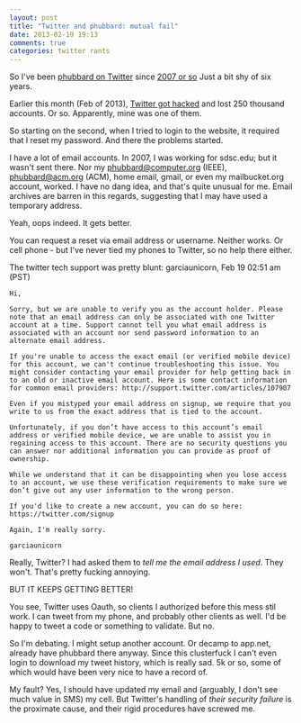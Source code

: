 ```yaml
---
layout: post
title: "Twitter and phubbard: mutual fail"
date: 2013-02-19 19:13
comments: true
categories: twitter rants
---
```


So I've been [phubbard on Twitter](http://twitter.com/phubbard) since [2007 or so](http://fnord.phfactor.net/2007/03/13/twitter-a-web-20-way-to-kill-time-and-attention/) Just a bit shy of six years.

Earlier this month (Feb of 2013), [Twitter got hacked](http://www.wired.com/threatlevel/2013/02/twitter-hacked/all/1) and lost
250 thousand accounts. Or so. Apparently, mine was one of them.

So starting on the second, when I tried to login to the website, it required that I reset my password. And there the problems started.

I have a lot of email accounts. In 2007, I was working for sdsc.edu; but it wasn't sent there. Nor my phubbard@computer.org (IEEE), phubbard@acm.org (ACM), home email, gmail, or even my mailbucket.org account, worked. I have no dang idea, and that's quite unusual for me. Email archives are barren in this regards, suggesting that I may have used a temporary address.

Yeah, oops indeed. It gets better.

You can request a reset via email address or username. Neither works. Or cell phone - but I've never tied my phones to Twitter, so no help there either.

The twitter tech support was pretty blunt:
	garciaunicorn, Feb 19 02:51 am (PST)

	Hi,

	Sorry, but we are unable to verify you as the account holder. Please note that an email address can only be associated with one Twitter account at a time. Support cannot tell you what email address is associated with an account nor send password information to an alternate email address. 

	If you're unable to access the exact email (or verified mobile device) for this account, we can't continue troubleshooting this issue. You might consider contacting your email provider for help getting back in to an old or inactive email account. Here is some contact information for common email providers: http://support.twitter.com/articles/107907 

	Even if you mistyped your email address on signup, we require that you write to us from the exact address that is tied to the account.

	Unfortunately, if you don’t have access to this account’s email address or verified mobile device, we are unable to assist you in regaining access to this account. There are no security questions you can answer nor additional information you can provide as proof of ownership.

	While we understand that it can be disappointing when you lose access to an account, we use these verification requirements to make sure we don’t give out any user information to the wrong person. 

	If you'd like to create a new account, you can do so here: https://twitter.com/signup

	Again, I'm really sorry.  

	garciaunicorn

Really, Twitter? I had asked them to *tell me the email address I used*. They won't. That's pretty fucking annoying. 

BUT IT KEEPS GETTING BETTER!

You see, Twitter uses Oauth, so clients I authorized before this mess stil work. I can tweet from my phone, and probably other clients as well. I'd be happy to tweet a code or something to validate. But no.

So I'm debating. I might setup another account. Or decamp to app.net, already have phubbard there anyway. Since this clusterfuck I can't even login to download my tweet history, which is really sad. 5k or so, some of which would have been very nice to have a record of.

My fault? Yes, I should have updated my email and (arguably, I don't see much value in SMS) my cell. But Twitter's handling of *their security failure* is the proximate cause, and their rigid procedures have screwed me.
